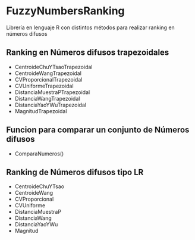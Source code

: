 # FuzzyNumbersRanking
Librería en lenguaje R con distintos métodos para realizar ranking en números difusos

## **Ranking en Números difusos trapezoidales**
+ CentroideChuYTsaoTrapezoidal
+ CentroideWangTrapezoidal
+ CVProporcionalTrapezoidal
+ CVUniformeTrapezoidal
+ DistanciaMuestraPTrapezoidal
+ DistanciaWangTrapezoidal
+ DistanciaYaoYWuTrapezoidal
+ MagnitudTrapezoidal


## **Funcion para comparar un conjunto de Números difusos**
+ ComparaNumeros()



## **Ranking de Números difusos tipo LR**
+ CentroideChuYTsao
+ CentroideWang
+ CVProporcional
+ CVUniforme
+ DistanciaMuestraP
+ DistanciaWang
+ DistanciaYaoYWu
+ Magnitud
